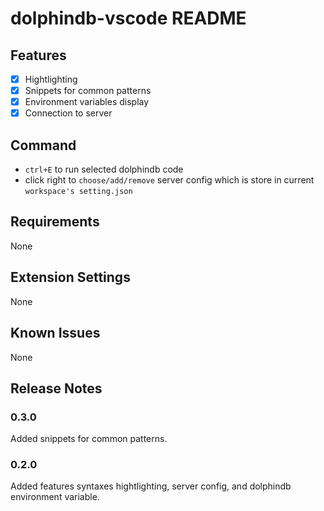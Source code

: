 # dolphindb-vscode README

## Features

- [x] Hightlighting
- [x] Snippets for common patterns 
- [x] Environment variables display
- [x] Connection to server

## Command

- `ctrl+E` to run selected dolphindb code
- click right to `choose/add/remove` server config which is store in current `workspace's setting.json`

## Requirements

None

## Extension Settings

None

## Known Issues

None

## Release Notes

### 0.3.0

Added snippets for common patterns.

### 0.2.0

Added features syntaxes hightlighting, server config, and dolphindb environment variable.

